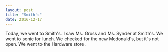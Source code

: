 ```yaml
---
layout: post
title: "Smith's"
date: 2016-12-17
---
```


Today, we went to Smith's. I saw Ms. Gross and Ms. Synder at Smith's. We went to sonic for lunch. We checked for the new Mcdonald's, but it's not open. We went to the Hardware store. 
